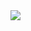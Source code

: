 <img align="right" src="https://github-readme-stats.vercel.app/api?username=box-hippopotamus&show_icons=true&icon_color=CE1D2D&text_color=718096&bg_color=ffffff&hide_title=true" />
